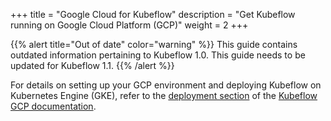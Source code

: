 +++
title = "Google Cloud for Kubeflow"
description = "Get Kubeflow running on Google Cloud Platform (GCP)"
weight = 2
+++

{{% alert title="Out of date" color="warning" %}}
This guide contains outdated information pertaining to Kubeflow 1.0. This guide
needs to be updated for Kubeflow 1.1.
{{% /alert %}}


For details on setting up your GCP
environment and deploying Kubeflow on Kubernetes Engine (GKE),
refer to the [deployment section](/docs/gke/deploy/) of the
[Kubeflow GCP documentation](/docs/gke/).


